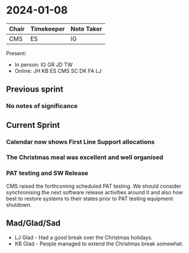 # 2024-01-08

| Chair | Timekeeper | Note Taker |
|-------|------------|------------|
| CMS   | ES         | IG         |

Present:
- In person: IG GR JD TW
- Online: JH KB ES CMS SC DK FA LJ

## Previous sprint

### No notes of significance

## Current Sprint

### Calendar now shows First Line Support allocations

### The Christmas meal was excellent and well organised

### PAT testing and SW Release
CMS raised the forthcoming scheduled PAT testing. We should consider synchronising the next software release activities around it and also how best to restore systems to their states prior to PAT testing equipment shutdown.

## Mad/Glad/Sad
- LJ Glad - Had a good break over the Christmas holidays.
- KB Glad - People managed to extend the Christmas break somewhat.
